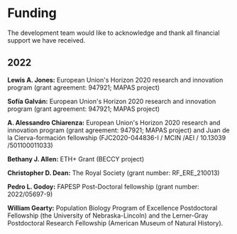 # Funding
The development team would like to acknowledge and thank all financial support we have received.

## 2022

**Lewis A. Jones:** European Union's Horizon 2020 research and innovation program (grant agreement: 947921; MAPAS project)

**Sofía Galván:** European Union's Horizon 2020 research and innovation program (grant agreement: 947921; MAPAS project)

**A. Alessandro Chiarenza:** European Union's Horizon 2020 research and innovation program (grant agreement: 947921; MAPAS project) and Juan de la Cierva-formación fellowship (FJC2020-044836-I / MCIN /AEI / 10.13039 /501100011033)

**Bethany J. Allen:** ETH+ Grant (BECCY project)

**Christopher D. Dean:** The Royal Society (grant number: RF_ERE_210013)

**Pedro L. Godoy:** FAPESP Post-Doctoral fellowship (grant number: 2022/05697-9)

**William Gearty:** Population Biology Program of Excellence Postdoctoral Fellowship (the University of Nebraska-Lincoln) and the Lerner-Gray Postdoctoral Research Fellowship (American Museum of Natural History).
